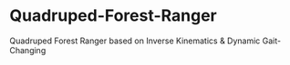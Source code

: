 # Quadruped-Forest-Ranger
Quadruped Forest Ranger based on Inverse Kinematics &amp; Dynamic Gait-Changing
